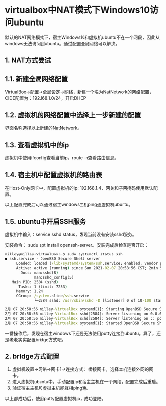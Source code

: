 # virtualbox中NAT模式下Windows10访问ubuntu

默认的NAT网络模式下，宿主Windows10和虚拟机ubuntu不在一个网段，因此从windows无法访问到ubuntu。通过配置全局网络可以解决。

## 1. NAT方式尝试

## 1.1. 新建全局网络配置

VirtualBox->配置->全局设定->网络，新建一个名为NatNetwork的网络配置，CIDE配置为：192.168.1.0/24，开启DHCP

## 1.2. 虚拟机的网络配置中选择上一步新建的配置

界面名称选择以上新建的NatNetwork。

## 1.3. 查看虚拟机中的ip

虚拟机中使用ifconfig查看当前ip，route -n查看路由信息。

## 1.4. 宿主机中配置虚拟机的路由表

在Host-Only网卡中，配置虚拟机的ip: 192.168.1.4，网关和子网掩码使用默认配置。

以上配置完成后可以通过宿主windows主机ping通虚拟机ubuntu。

## 1.5. ubuntu中开启SSH服务

虚拟机中输入：service sshd status，发现当前没有安装sshd服务。

安装命令： sudu apt install openssh-server。安装完成后检查是否开启：

```cmd
milley@milley-VirtualBox:~$ sudo systemctl status ssh
● ssh.service - OpenBSD Secure Shell server
     Loaded: loaded (/lib/systemd/system/ssh.service; enabled; vendor preset: enabled)
     Active: active (running) since Sun 2021-02-07 20:58:56 CST; 2min 54s ago
       Docs: man:sshd(8)
             man:sshd_config(5)
   Main PID: 2584 (sshd)
      Tasks: 1 (limit: 7253)
     Memory: 1.2M
     CGroup: /system.slice/ssh.service
             └─2584 sshd: /usr/sbin/sshd -D [listener] 0 of 10-100 startups

2月 07 20:58:56 milley-VirtualBox systemd[1]: Starting OpenBSD Secure Shell server...
2月 07 20:58:56 milley-VirtualBox sshd[2584]: Server listening on 0.0.0.0 port 22.
2月 07 20:58:56 milley-VirtualBox sshd[2584]: Server listening on :: port 22.
2月 07 20:58:56 milley-VirtualBox systemd[1]: Started OpenBSD Secure Shell server.
```

一番操作后，发现在宿主windows下还是无法使用putty连接到ubuntu。算了，还是老老实实配置bridge方式吧。

## 2. bridge方式配置

1. 虚拟机设置->网络->网卡1->连接方式： 桥接网卡，选择本机连接外网的网卡。
2. 进入虚拟机ubuntu中，手动配置ip和宿主主机在一个网段，配置完成后重启。
3. 验证宿主主机和虚拟主机能互相ping通。

以上都成功后，使用putty配置虚拟机ip，成功登陆。
